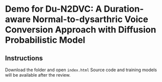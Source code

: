 # Demo for Du-N2DVC: A Duration-aware Normal-to-dysarthric Voice Conversion Approach with Diffusion Probabilistic Model

## Instructions
Download the folder and open ```index.html```
Source code and training models will be available after the review.


